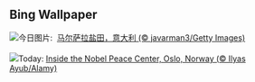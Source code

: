 ## Bing Wallpaper
![](https://www.bing.com/th?id=OHR.MarsalaSalt_ZH-CN4943158328_UHD.jpg&w=1000)今日图片: &nbsp;[马尔萨拉盐田，意大利 (© javarman3/Getty Images)](https://www.bing.com/th?id=OHR.MarsalaSalt_ZH-CN4943158328_UHD.jpg)
<br><br/>
![](https://www.bing.com/th?id=OHR.NobelNorway_EN-US3740897457_UHD.jpg&w=1000)Today: [Inside the Nobel Peace Center, Oslo, Norway (© Ilyas Ayub/Alamy)](https://www.bing.com/th?id=OHR.NobelNorway_EN-US3740897457_UHD.jpg)
<br><br/>
